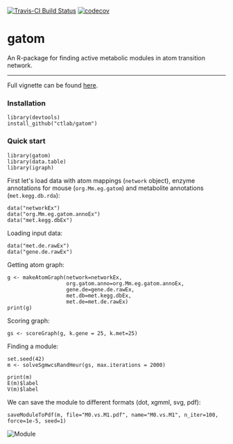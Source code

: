 [![Travis-CI Build Status](https://travis-ci.org/ctlab/gatom.svg?branch=master)](https://travis-ci.org/ctlab/gatom)
[![codecov](https://codecov.io/gh/ctlab/gatom/branch/master/graph/badge.svg)](https://codecov.io/gh/ctlab/gatom)


# gatom

An R-package for finding active metabolic modules in atom transition network.

---

Full vignette can be found [here](https://rawgit.com/ctlab/gatom/master/inst/Using_gatom_package.html).

### Installation

```{r}
library(devtools)
install_github("ctlab/gatom")
```

### Quick start

```{r message=FALSE}
library(gatom)
library(data.table)
library(igraph)
```

First let's load data with atom mappings (`network` object),
enzyme annotations for mouse (`org.Mm.eg.gatom`)
and metabolite annotations (`met.kegg.db.rda`):

```{r}
data("networkEx")
data("org.Mm.eg.gatom.annoEx")
data("met.kegg.dbEx")
```

Loading input data:

```{r message=F}
data("met.de.rawEx")
data("gene.de.rawEx")
```

Getting atom graph:

```{r}
g <- makeAtomGraph(network=networkEx,
                   org.gatom.anno=org.Mm.eg.gatom.annoEx,
                   gene.de=gene.de.rawEx,
                   met.db=met.kegg.dbEx,
                   met.de=met.de.rawEx)
print(g)
```

Scoring graph:

```{r}
gs <- scoreGraph(g, k.gene = 25, k.met=25)
```

Finding a module:

```{r}
set.seed(42)
m <- solveSgmwcsRandHeur(gs, max.iterations = 2000)
```

```{r}
print(m)
E(m)$label
V(m)$label
```

We can save the module to different formats (dot, xgmml, svg, pdf):

```{r}
saveModuleToPdf(m, file="M0.vs.M1.pdf", name="M0.vs.M1", n_iter=100, force=1e-5, seed=1)
```

![Module](https://rawgit.com/ctlab/gatom/master/inst/M0.vs.M1.pdf.png)
